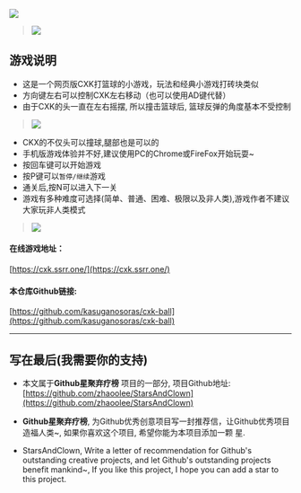 ![](https://upload-images.jianshu.io/upload_images/3203841-ede932eccd647e64.gif?imageMogr2/auto-orient/strip)

> ![](https://upload-images.jianshu.io/upload_images/3203841-e4c43b91e102ce45.png?imageMogr2/auto-orient/strip%7CimageView2/2/w/1240)


## 游戏说明
- 这是一个网页版CXK打篮球的小游戏，玩法和经典小游戏打砖块类似
- 方向键左右可以控制CXK左右移动（也可以使用AD键代替）
- 由于CXK的头一直在左右摇摆, 所以撞击篮球后, 篮球反弹的角度基本不受控制
> ![](https://upload-images.jianshu.io/upload_images/3203841-107a3baeb49afb17.gif?imageMogr2/auto-orient/strip)

- CKX的不仅头可以撞球,腿部也是可以的
- 手机版游戏体验并不好,建议使用PC的Chrome或FireFox开始玩耍~
- 按回车键可以开始游戏
- 按P键可以`暂停/继续`游戏
- 通关后,按N可以进入下一关
- 游戏有多种难度可选择(简单、普通、困难、极限以及非人类),游戏作者不建议大家玩非人类模式

> ![](https://upload-images.jianshu.io/upload_images/3203841-f8468944b6321119.gif?imageMogr2/auto-orient/strip)


#### 在线游戏地址：
[https://cxk.ssrr.one/](https://cxk.ssrr.one/)

#### 本仓库Github链接: 
[https://github.com/kasuganosoras/cxk-ball](https://github.com/kasuganosoras/cxk-ball)

---

## 写在最后(我需要你的支持)
- 本文属于**Github星聚弃疗榜** 项目的一部分, 项目Github地址: [https://github.com/zhaoolee/StarsAndClown](https://github.com/zhaoolee/StarsAndClown)
- **Github星聚弃疗榜**, 为Github优秀创意项目写一封推荐信，让Github优秀项目造福人类~, 如果你喜欢这个项目, 希望你能为本项目添加一颗 星.

- StarsAndClown, Write a letter of recommendation for Github's outstanding creative projects, and let Github's outstanding projects benefit mankind~, If you like this project, I hope you can add a star to this project.
